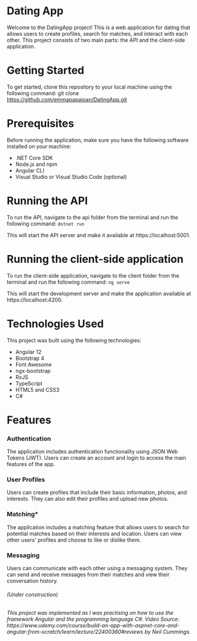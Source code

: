 <h1>Dating App</h1>

Welcome to the DatingApp project! This is a web application for dating that allows users to create profiles, search for matches, and interact with each other. This project consists of two main parts: the API and the client-side application.

# Getting Started
To get started, clone this repository to your local machine using the following command:
git clone https://github.com/emmapapaioan/DatingApp.git

# Prerequisites
Before running the application, make sure you have the following software installed on your machine:

<ul>
<li>.NET Core SDK</li>
<li>Node.js and npm</li>
<li>Angular CLI</li>
<li>Visual Studio or Visual Studio Code (optional)</li>
</ul>


# Running the API
To run the API, navigate to the api folder from the terminal and run the following command: ``` dotnet run ```


This will start the API server and make it available at https://localhost:5001.

# Running the client-side application
To run the client-side application, navigate to the client folder from the terminal and run the following command: ``` ng serve ```

This will start the development server and make the application available at https://localhost:4200.

# Technologies Used
This project was built using the following technologies:
<ul>
<li>Angular 12</li>
<li>Bootstrap 4</li>
<li>Font Awesome</li>
<li>ngx-bootstrap</li>
<li>RxJS</li>
<li>TypeScript</li>
<li>HTML5 and CSS3</li>
<li>C#</li>
</ul>

# Features
<h3>Authentication</h3>
<p>The application includes authentication functionality using JSON Web Tokens (JWT). Users can create an account and login to access the main features of the app.<p>

<h3>User Profiles</h3>
Users can create profiles that include their basic information, photos, and interests. They can also edit their profiles and upload new photos.

<h3>Matching*</h3>
The application includes a matching feature that allows users to search for potential matches based on their interests and location. Users can view other users' profiles and choose to like or dislike them. 

<h3>Messaging</h3>
Users can communicate with each other using a messaging system. They can send and receive messages from their matches and view their conversation history. 

<h6><i>(Under construction)</i></h6>
<h6><i>This project was implemented as I was practising on how to use the framework Angular and the programming language C#. Video Source: https://www.udemy.com/course/build-an-app-with-aspnet-core-and-angular-from-scratch/learn/lecture/22400360#reviews by Neil Cummings.</i></h6>


